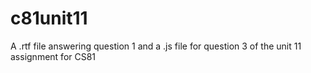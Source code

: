 # c81unit11
A .rtf file answering question 1 and a .js file for question 3 of the unit 11 assignment for CS81
